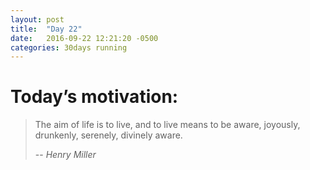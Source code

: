 ```yaml
---
layout: post
title:  "Day 22"
date:   2016-09-22 12:21:20 -0500
categories: 30days running
---
```

# Today’s motivation:

>The aim of life is to live, and to live means to be aware, joyously, drunkenly, serenely, divinely aware.
>
>
> -- <cite>Henry Miller</cite>

<amp-img width="600" height="450" alt="Day 22 - Snapped a screenshot at 5km" layout="responsive" src="{{ site.baseurl }}/img/day22.jpg "></amp-img>